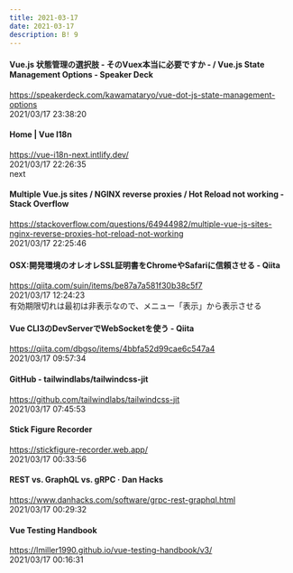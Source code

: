 ```yaml
---
title: 2021-03-17
date: 2021-03-17
description: B! 9
---
```


#### Vue.js 状態管理の選択肢 - そのVuex本当に必要ですか - / Vue.js State Management Options - Speaker Deck
https://speakerdeck.com/kawamataryo/vue-dot-js-state-management-options<br>
2021/03/17 23:38:20<br>


#### Home | Vue I18n
https://vue-i18n-next.intlify.dev/<br>
2021/03/17 22:26:35<br>
next


#### Multiple Vue.js sites / NGINX reverse proxies / Hot Reload not working - Stack Overflow
https://stackoverflow.com/questions/64944982/multiple-vue-js-sites-nginx-reverse-proxies-hot-reload-not-working<br>
2021/03/17 22:25:46<br>


#### OSX:開発環境のオレオレSSL証明書をChromeやSafariに信頼させる - Qiita
https://qiita.com/suin/items/be87a7a581f30b38c5f7<br>
2021/03/17 12:24:23<br>
有効期限切れは最初は非表示なので、メニュー「表示」から表示させる


#### Vue CLI3のDevServerでWebSocketを使う - Qiita
https://qiita.com/dbgso/items/4bbfa52d99cae6c547a4<br>
2021/03/17 09:57:34<br>


#### GitHub - tailwindlabs/tailwindcss-jit
https://github.com/tailwindlabs/tailwindcss-jit<br>
2021/03/17 07:45:53<br>


#### Stick Figure Recorder
https://stickfigure-recorder.web.app/<br>
2021/03/17 00:33:56<br>


#### REST vs. GraphQL vs. gRPC · Dan Hacks
https://www.danhacks.com/software/grpc-rest-graphql.html<br>
2021/03/17 00:29:32<br>


#### Vue Testing Handbook
https://lmiller1990.github.io/vue-testing-handbook/v3/<br>
2021/03/17 00:16:31<br>


